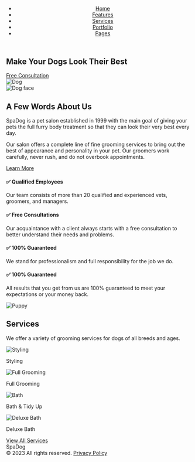 <!DOCTYPE html>
<html lang="en">
<head>
  <meta charset="UTF-8" />
  <meta name="viewport" content="width=device-width, initial-scale=1.0"/>
  <title>SpaDog</title>
  <link rel="stylesheet" href="style.css"/>
</head>
<body>
  <header class="header">
    <nav>
      <ul class="nav-list">
        <li><a class="active" href="#">Home</a></li>
        <li><a href="#">Features</a></li>
        <li><a href="#">Services</a></li>
        <li><a href="#">Portfolio</a></li>
        <li><a href="#">Pages</a></li>
      </ul>
    </nav>
  </header>

  <section class="hero">
    <div class="hero-text">
      <h1>Make Your Dogs <span>Look Their Best</span></h1>
      <a href="#" class="btn">Free Consultation</a>
    </div>
    <div class="hero-image">
      <img src="https://i.ibb.co/SsY2g6W/dog-hero.png" alt="Dog" />
    </div>
  </section>

  <section class="about">
    <img src="https://i.ibb.co/5YYWkTy/dog-face.png" alt="Dog face" />
    <div class="about-text">
      <h2>A Few Words About Us</h2>
      <p>
        SpaDog is a pet salon established in 1999 with the main goal of giving your pets the full furry body treatment so that they can look their very best every day.
      </p>
      <p>
        Our salon offers a complete line of fine grooming services to bring out the best of appearance and personality in your pet. Our groomers work carefully, never rush, and do not overbook appointments.
      </p>
      <a href="#" class="btn btn-learn">Learn More</a>
    </div>
  </section>

  <section class="info">
    <div class="info-box">
      <h4>✅ Qualified Employees</h4>
      <p>Our team consists of more than 20 qualified and experienced vets, groomers, and managers.</p>
    </div>
    <div class="info-box">
      <h4>✅ Free Consultations</h4>
      <p>Our acquaintance with a client always starts with a free consultation to better understand their needs and problems.</p>
    </div>
    <div class="info-box">
      <h4>✅ 100% Guaranteed</h4>
      <p>We stand for professionalism and full responsibility for the job we do.</p>
    </div>
    <div class="info-box">
      <h4>✅ 100% Guaranteed</h4>
      <p>All results that you get from us are 100% guaranteed to meet your expectations or your money back.</p>
    </div>
    <img class="info-dog" src="https://i.ibb.co/7GZyGmN/puppy.png" alt="Puppy" />
  </section>

  <section class="services">
    <h2>Services</h2>
    <p>We offer a variety of grooming services for dogs of all breeds and ages.</p>
    <div class="service-cards">
      <div class="card"><img src="https://i.ibb.co/LNtCX5q/style.png" alt="Styling"/><p>Styling</p></div>
      <div class="card"><img src="https://i.ibb.co/m4gRQYY/full.png" alt="Full Grooming"/><p>Full Grooming</p></div>
      <div class="card"><img src="https://i.ibb.co/JBvN50F/bath.png" alt="Bath"/><p>Bath & Tidy Up</p></div>
      <div class="card"><img src="https://i.ibb.co/svZP79w/deluxe.png" alt="Deluxe Bath"/><p>Deluxe Bath</p></div>
    </div>
    <a href="#" class="btn">View All Services</a>
  </section>

  <footer class="footer">
    <div class="footer-left">SpaDog</div>
    <div class="footer-right">© 2023 All rights reserved. <a href="#">Privacy Policy</a></div>
  </footer>
</body>
</html>
